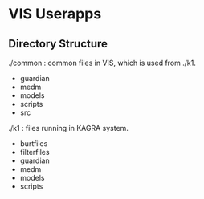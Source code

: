 # VIS Userapps
## Directory Structure
./common : common files in VIS, which is used from ./k1.
 - guardian
 - medm
 - models
 - scripts
 - src

./k1 : files running in KAGRA system.
 - burtfiles
 - filterfiles
 - guardian
 - medm
 - models
 - scripts
